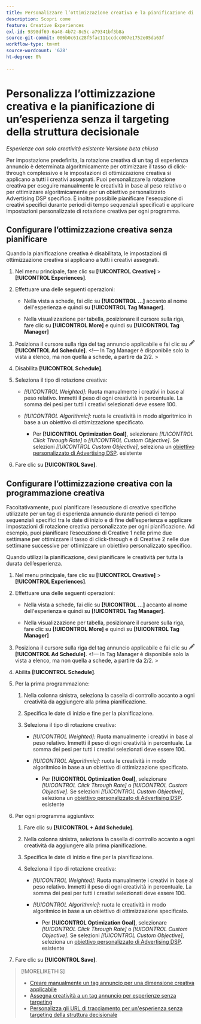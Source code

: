 ```yaml
---
title: Personalizzare l’ottimizzazione creativa e la pianificazione di un’esperienza
description: Scopri come
feature: Creative Experiences
exl-id: 9398df69-6a48-4b72-8c5c-a79341bf3b8a
source-git-commit: 006b0c61c28f5fac111ccdcc007e1752e05da63f
workflow-type: tm+mt
source-wordcount: '628'
ht-degree: 0%

---
```


# Personalizza l’ottimizzazione creativa e la pianificazione di un’esperienza senza il targeting della struttura decisionale

*Esperienze con solo creatività esistente*
*Versione beta chiusa*

Per impostazione predefinita, la rotazione creativa di un tag di esperienza annuncio è determinata algoritmicamente per ottimizzare il tasso di click-through complessivo e le impostazioni di ottimizzazione creativa si applicano a tutti i creativi assegnati. Puoi personalizzare la rotazione creativa per eseguire manualmente le creatività in base al peso relativo o per ottimizzare algoritmicamente per un obiettivo personalizzato Advertising DSP specifico. È inoltre possibile pianificare l&#39;esecuzione di creativi specifici durante periodi di tempo sequenziali specificati e applicare impostazioni personalizzate di rotazione creativa per ogni programma.

## Configurare l’ottimizzazione creativa senza pianificare

Quando la pianificazione creativa è disabilitata, le impostazioni di ottimizzazione creativa si applicano a tutti i creativi assegnati.

1. Nel menu principale, fare clic su **[!UICONTROL Creative]** > **[!UICONTROL Experiences]**.

1. Effettuare una delle seguenti operazioni:

   * Nella vista a schede, fai clic su **[!UICONTROL ...]** accanto al nome dell&#39;esperienza e quindi su **[!UICONTROL Tag Manager]**.

   * Nella visualizzazione per tabella, posizionare il cursore sulla riga, fare clic su **[!UICONTROL More]** e quindi su **[!UICONTROL Tag Manager]**

1. Posiziona il cursore sulla riga del tag annuncio applicabile e fai clic su ![Pianificazione annuncio](/help/creative/assets/edit-gray.png "Modifica URL di tracciamento") **[!UICONTROL Ad Schedule]**. <!-- For targeted experiences, this is "Edit Schedules" -->&lt;!— In Tag Manager è disponibile solo la vista a elenco, ma non quella a schede, a partire da 2/2. >

1. Disabilita **[!UICONTROL Schedule]**.

1. Seleziona il tipo di rotazione creativa:

   * *[!UICONTROL Weighted]:* Ruota manualmente i creativi in base al peso relativo. Immetti il peso di ogni creatività in percentuale. La somma dei pesi per tutti i creativi selezionati deve essere 100.

   * *[!UICONTROL Algorithmic]:* ruota le creatività in modo algoritmico in base a un obiettivo di ottimizzazione specificato.

      * Per **[!UICONTROL Optimization Goal]**, selezionare *[!UICONTROL Click Through Rate]* o *[!UICONTROL Custom Objective]*.  Se selezioni *[!UICONTROL Custom Objective]*, seleziona un [obiettivo personalizzato di Advertising DSP](/help/dsp/optimization/custom-goal.md).<!-- Verify --> esistente

1. Fare clic su **[!UICONTROL Save]**.

## Configurare l’ottimizzazione creativa con la programmazione creativa

Facoltativamente, puoi pianificare l’esecuzione di creative specifiche utilizzate per un tag di esperienza annuncio durante periodi di tempo sequenziali specifici tra le date di inizio e di fine dell’esperienza e applicare impostazioni di rotazione creativa personalizzate per ogni pianificazione. Ad esempio, puoi pianificare l’esecuzione di Creative 1 nelle prime due settimane per ottimizzare il tasso di click-through e di Creative 2 nelle due settimane successive per ottimizzare un obiettivo personalizzato specifico.

Quando utilizzi la pianificazione, devi pianificare le creatività per tutta la durata dell’esperienza.

1. Nel menu principale, fare clic su **[!UICONTROL Creative]** > **[!UICONTROL Experiences]**.

1. Effettuare una delle seguenti operazioni:

   * Nella vista a schede, fai clic su **[!UICONTROL ...]** accanto al nome dell&#39;esperienza e quindi su **[!UICONTROL Tag Manager]**.

   * Nella visualizzazione per tabella, posizionare il cursore sulla riga, fare clic su **[!UICONTROL More]** e quindi su **[!UICONTROL Tag Manager]**

1. Posiziona il cursore sulla riga del tag annuncio applicabile e fai clic su ![Pianificazione annuncio](/help/creative/assets/edit-gray.png "Modifica URL di tracciamento") **[!UICONTROL Ad Schedule]**. <!-- For targeted experiences, this is "Edit Schedules" -->&lt;!— In Tag Manager è disponibile solo la vista a elenco, ma non quella a schede, a partire da 2/2. >

1. Abilita **[!UICONTROL Schedule]**.

1. Per la prima programmazione:

   1. Nella colonna sinistra, seleziona la casella di controllo accanto a ogni creatività da aggiungere alla prima pianificazione.

   1. Specifica le date di inizio e fine per la pianificazione.

   1. Seleziona il tipo di rotazione creativa:

      * *[!UICONTROL Weighted]:* Ruota manualmente i creativi in base al peso relativo. Immetti il peso di ogni creatività in percentuale. La somma dei pesi per tutti i creativi selezionati deve essere 100.

      * *[!UICONTROL Algorithmic]:* ruota le creatività in modo algoritmico in base a un obiettivo di ottimizzazione specificato.

         * Per **[!UICONTROL Optimization Goal]**, selezionare *[!UICONTROL Click Through Rate]* o *[!UICONTROL Custom Objective]*.  Se selezioni *[!UICONTROL Custom Objective]*, seleziona un [obiettivo personalizzato di Advertising DSP](/help/dsp/optimization/custom-goal.md).<!-- Verify --> esistente

1. Per ogni programma aggiuntivo:

   1. Fare clic su **[!UICONTROL + Add Schedule]**.

   1. Nella colonna sinistra, seleziona la casella di controllo accanto a ogni creatività da aggiungere alla prima pianificazione.

   1. Specifica le date di inizio e fine per la pianificazione.

   1. Seleziona il tipo di rotazione creativa:

      * *[!UICONTROL Weighted]:* Ruota manualmente i creativi in base al peso relativo. Immetti il peso di ogni creatività in percentuale. La somma dei pesi per tutti i creativi selezionati deve essere 100.

      * *[!UICONTROL Algorithmic]:* ruota le creatività in modo algoritmico in base a un obiettivo di ottimizzazione specificato.

         * Per **[!UICONTROL Optimization Goal]**, selezionare *[!UICONTROL Click Through Rate]* o *[!UICONTROL Custom Objective]*.  Se selezioni *[!UICONTROL Custom Objective]*, seleziona un [obiettivo personalizzato di Advertising DSP](/help/dsp/optimization/custom-goal.md).<!-- Verify --> esistente

1. Fare clic su **[!UICONTROL Save]**.

>[!MORELIKETHIS]
>
>* [Creare manualmente un tag annuncio per una dimensione creativa applicabile](/help/creative/experiences/experience-tag-create-manually.md)
>* [Assegna creatività a un tag annuncio per esperienze senza targeting](experience-tag-assign-creatives.md)
>* [Personalizza gli URL di tracciamento per un&#39;esperienza senza targeting della struttura decisionale](experience-tracking-urls-no-targeting.md)
